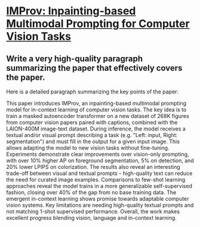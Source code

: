 # [IMProv: Inpainting-based Multimodal Prompting for Computer Vision Tasks](https://arxiv.org/abs/2312.01771)

## Write a very high-quality paragraph summarizing the paper that effectively covers the paper.

 Here is a detailed paragraph summarizing the key points of the paper:

This paper introduces IMProv, an inpainting-based multimodal prompting model for in-context learning of computer vision tasks. The key idea is to train a masked autoencoder transformer on a new dataset of 268K figures from computer vision papers paired with captions, combined with the LAION-400M image-text dataset. During inference, the model receives a textual and/or visual prompt describing a task (e.g. "Left: input, Right: segmentation") and must fill in the output for a given input image. This allows adapting the model to new vision tasks without fine-tuning. Experiments demonstrate clear improvements over vision-only prompting, with over 10% higher AP on foreground segmentation, 5% on detection, and 20% lower LPIPS on colorization. The results also reveal an interesting trade-off between visual and textual prompts - high-quality text can reduce the need for curated image examples. Comparisons to few-shot learning approaches reveal the model trains in a more generalizable self-supervised fashion, closing over 40% of the gap from no base training data. The emergent in-context learning shows promise towards adaptable computer vision systems. Key limitations are needing high-quality textual prompts and not matching 1-shot supervised performance. Overall, the work makes excellent progress blending vision, language and in-context learning.
